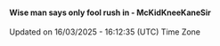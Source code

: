 #### Wise man says only fool rush in - McKidKneeKaneSir
Updated on 16/03/2025 - 16:12:35 (UTC) Time Zone

